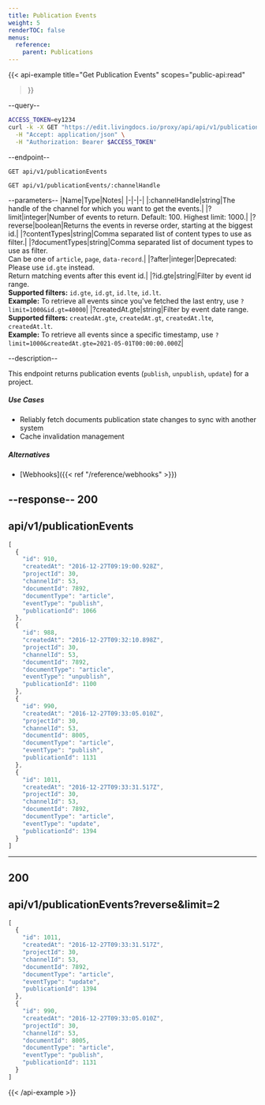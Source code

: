 ```yaml
---
title: Publication Events
weight: 5
renderTOC: false
menus:
  reference:
    parent: Publications
---
```


{{< api-example
  title="Get Publication Events"
  scopes="public-api:read"
>}}

--query--

```bash
ACCESS_TOKEN=ey1234
curl -k -X GET "https://edit.livingdocs.io/proxy/api/api/v1/publicationEvents" \
  -H "Accept: application/json" \
  -H "Authorization: Bearer $ACCESS_TOKEN"
```

--endpoint--
```
GET api/v1/publicationEvents
```
```
GET api/v1/publicationEvents/:channelHandle
```

--parameters--
|Name|Type|Notes|
|-|-|-|
|:channelHandle|string|The handle of the channel for which you want to get the events.|
|?limit|integer|Number of events to return. Default: 100. Highest limit: 1000.|
|?reverse|boolean|Returns the events in reverse order, starting at the biggest id.|
|?contentTypes|string|Comma separated list of content types to use as filter.|
|?documentTypes|string|Comma separated list of document types to use as filter.<br>Can be one of `article`, `page`, `data-record`.|
|?after|integer|Deprecated: Please use `id.gte` instead.<br>Return matching events after this event id.|
|?id.gte|string|Filter by event id range.<br>**Supported filters:** `id.gte`, `id.gt`, `id.lte`, `id.lt`.<br>**Example:** To retrieve all events since you've fetched the last entry, use `?limit=1000&id.gt=40000`|
|?createdAt.gte|string|Filter by event date range.<br>**Supported filters:** `createdAt.gte`, `createdAt.gt`, `createdAt.lte`, `createdAt.lt`.<br>**Example:** To retrieve all events since a specific timestamp, use `?limit=1000&createdAt.gte=2021-05-01T00:00:00.000Z`|

--description--

This endpoint returns publication events (`publish`, `unpublish`, `update`) for a project.

##### Use Cases

- Reliably fetch documents publication state changes to sync with another system
- Cache invalidation management

##### Alternatives

- [Webhooks]({{< ref "/reference/webhooks" >}})

--response--
200
---
api/v1/publicationEvents
---
```js
[
  {
    "id": 910,
    "createdAt": "2016-12-27T09:19:00.928Z",
    "projectId": 30,
    "channelId": 53,
    "documentId": 7892,
    "documentType": "article",
    "eventType": "publish",
    "publicationId": 1066
  },
  {
    "id": 988,
    "createdAt": "2016-12-27T09:32:10.898Z",
    "projectId": 30,
    "channelId": 53,
    "documentId": 7892,
    "documentType": "article",
    "eventType": "unpublish",
    "publicationId": 1100
  },
  {
    "id": 990,
    "createdAt": "2016-12-27T09:33:05.010Z",
    "projectId": 30,
    "channelId": 53,
    "documentId": 8005,
    "documentType": "article",
    "eventType": "publish",
    "publicationId": 1131
  },
  {
    "id": 1011,
    "createdAt": "2016-12-27T09:33:31.517Z",
    "projectId": 30,
    "channelId": 53,
    "documentId": 7892,
    "documentType": "article",
    "eventType": "update",
    "publicationId": 1394
  }
]
```
-----
200
---
api/v1/publicationEvents?reverse&limit=2
---
```js
[
  {
    "id": 1011,
    "createdAt": "2016-12-27T09:33:31.517Z",
    "projectId": 30,
    "channelId": 53,
    "documentId": 7892,
    "documentType": "article",
    "eventType": "update",
    "publicationId": 1394
  },
  {
    "id": 990,
    "createdAt": "2016-12-27T09:33:05.010Z",
    "projectId": 30,
    "channelId": 53,
    "documentId": 8005,
    "documentType": "article",
    "eventType": "publish",
    "publicationId": 1131
  }
]
```

{{< /api-example >}}
